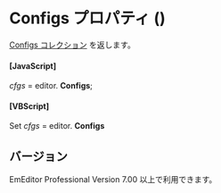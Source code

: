 # Configs プロパティ ()

[Configs コレクション](configs) を返します。

#### \[JavaScript\]

_cfgs_ = editor. **Configs**;

#### \[VBScript\]

Set _cfgs_ = editor. **Configs**

## バージョン

EmEditor Professional Version 7.00 以上で利用できます。
